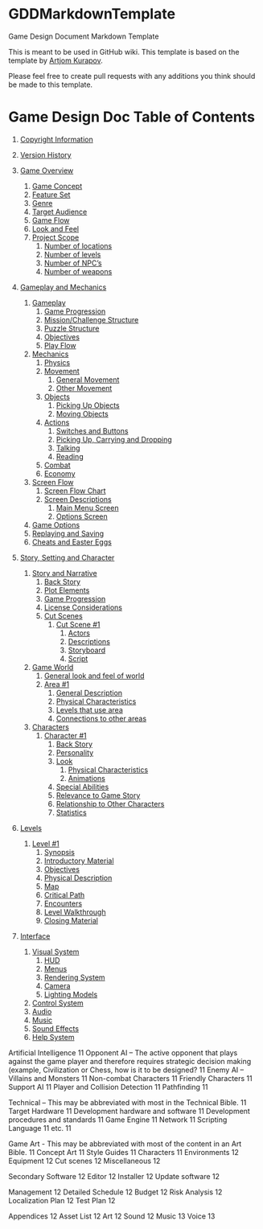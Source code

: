 # GDDMarkdownTemplate
Game Design Document Markdown Template

This is meant to be used in GitHub wiki.
This template is based on the template by [Artjom Kurapov](https://kurapov.ee/rus/lab/game_development/#f191).

Please feel free to create pull requests with any additions you think should be made to this template.

# Game Design Doc Table of Contents
1. [Copyright Information](https://github.com/TheLazyHatGuy/GDDMarkdownTemplate/wiki/1.-Copyright-Information)
2. [Version History](https://github.com/TheLazyHatGuy/GDDMarkdownTemplate/wiki/2.-Version-History)
3. [Game Overview](https://github.com/TheLazyHatGuy/GDDMarkdownTemplate/wiki/3.-Game-Overview)

    1. [Game Concept](https://github.com/TheLazyHatGuy/GDDMarkdownTemplate/wiki/3.-Game-Overview#game-concept)
    2. [Feature Set](https://github.com/TheLazyHatGuy/GDDMarkdownTemplate/wiki/3.-Game-Overview#feature-set)
    3. [Genre](https://github.com/TheLazyHatGuy/GDDMarkdownTemplate/wiki/3.-Game-Overview#genre)
    4. [Target Audience](https://github.com/TheLazyHatGuy/GDDMarkdownTemplate/wiki/3.-Game-Overview#target-audience)
    5. [Game Flow](https://github.com/TheLazyHatGuy/GDDMarkdownTemplate/wiki/3.-Game-Overview#game-flow)
    6. [Look and Feel](https://github.com/TheLazyHatGuy/GDDMarkdownTemplate/wiki/3.-Game-Overview#look-and-feel)
    7. [Project Scope](https://github.com/TheLazyHatGuy/GDDMarkdownTemplate/wiki/3.-Game-Overview#project-scope)
        1. [Number of locations](https://github.com/TheLazyHatGuy/GDDMarkdownTemplate/wiki/3.-Game-Overview#number-of-locations)
        2. [Number of levels](https://github.com/TheLazyHatGuy/GDDMarkdownTemplate/wiki/3.-Game-Overview#number-of-levels)
        3. [Number of NPC’s](https://github.com/TheLazyHatGuy/GDDMarkdownTemplate/wiki/3.-Game-Overview#number-of-npcs)
        5. [Number of weapons](https://github.com/TheLazyHatGuy/GDDMarkdownTemplate/wiki/3.-Game-Overview#number-of-weapons)

4. [Gameplay and Mechanics](https://github.com/TheLazyHatGuy/GDDMarkdownTemplate/wiki/4.-Gameplay-and-Mechanics)

    1. [Gameplay](https://github.com/TheLazyHatGuy/GDDMarkdownTemplate/wiki/4.-Gameplay-and-Mechanics#gameplay)
        1. [Game Progression](https://github.com/TheLazyHatGuy/GDDMarkdownTemplate/wiki/4.-Gameplay-and-Mechanics#game-progression)
        2. [Mission/Challenge Structure](https://github.com/TheLazyHatGuy/GDDMarkdownTemplate/wiki/4.-Gameplay-and-Mechanics#missionchallenge-structure)
        3. [Puzzle Structure](https://github.com/TheLazyHatGuy/GDDMarkdownTemplate/wiki/4.-Gameplay-and-Mechanics#puzzle-structure)
        4. [Objectives](https://github.com/TheLazyHatGuy/GDDMarkdownTemplate/wiki/4.-Gameplay-and-Mechanics#objectives)
        5. [Play Flow](https://github.com/TheLazyHatGuy/GDDMarkdownTemplate/wiki/4.-Gameplay-and-Mechanics#play-flow)
    2. [Mechanics](https://github.com/TheLazyHatGuy/GDDMarkdownTemplate/wiki/4.-Gameplay-and-Mechanics#mechanics)
        1. [Physics](https://github.com/TheLazyHatGuy/GDDMarkdownTemplate/wiki/4.-Gameplay-and-Mechanics#physics)
        2. [Movement](https://github.com/TheLazyHatGuy/GDDMarkdownTemplate/wiki/4.-Gameplay-and-Mechanics#movement)
            1. [General Movement](https://github.com/TheLazyHatGuy/GDDMarkdownTemplate/wiki/4.-Gameplay-and-Mechanics#general-movement)
            2. [Other Movement](https://github.com/TheLazyHatGuy/GDDMarkdownTemplate/wiki/4.-Gameplay-and-Mechanics#other-movement)
        3. [Objects](https://github.com/TheLazyHatGuy/GDDMarkdownTemplate/wiki/4.-Gameplay-and-Mechanics#objects)
            1. [Picking Up Objects](https://github.com/TheLazyHatGuy/GDDMarkdownTemplate/wiki/4.-Gameplay-and-Mechanics#picking-up-objects)
            2. [Moving Objects](https://github.com/TheLazyHatGuy/GDDMarkdownTemplate/wiki/4.-Gameplay-and-Mechanics#moving-objects)
        4. [Actions](https://github.com/TheLazyHatGuy/GDDMarkdownTemplate/wiki/4.-Gameplay-and-Mechanics#actions)
            1. [Switches and Buttons](https://github.com/TheLazyHatGuy/GDDMarkdownTemplate/wiki/4.-Gameplay-and-Mechanics#switches-and-buttons)
            2. [Picking Up, Carrying and Dropping](https://github.com/TheLazyHatGuy/GDDMarkdownTemplate/wiki/4.-Gameplay-and-Mechanics#picking-up-carrying-and-dropping)
            3. [Talking](https://github.com/TheLazyHatGuy/GDDMarkdownTemplate/wiki/4.-Gameplay-and-Mechanics#talking)
            4. [Reading](https://github.com/TheLazyHatGuy/GDDMarkdownTemplate/wiki/4.-Gameplay-and-Mechanics#reading)
        5. [Combat](https://github.com/TheLazyHatGuy/GDDMarkdownTemplate/wiki/4.-Gameplay-and-Mechanics#combat)
        6. [Economy](https://github.com/TheLazyHatGuy/GDDMarkdownTemplate/wiki/4.-Gameplay-and-Mechanics#economy)
    3. [Screen Flow](https://github.com/TheLazyHatGuy/GDDMarkdownTemplate/wiki/4.-Gameplay-and-Mechanics#screen-flow)
        1. [Screen Flow Chart](https://github.com/TheLazyHatGuy/GDDMarkdownTemplate/wiki/4.-Gameplay-and-Mechanics#screen-flow-chart)
        2. [Screen Descriptions](https://github.com/TheLazyHatGuy/GDDMarkdownTemplate/wiki/4.-Gameplay-and-Mechanics#screen-descriptions)
            1. [Main Menu Screen](https://github.com/TheLazyHatGuy/GDDMarkdownTemplate/wiki/4.-Gameplay-and-Mechanics#main-menu-screen)
            2. [Options Screen](https://github.com/TheLazyHatGuy/GDDMarkdownTemplate/wiki/4.-Gameplay-and-Mechanics#options-screen)
    4. [Game Options](https://github.com/TheLazyHatGuy/GDDMarkdownTemplate/wiki/4.-Gameplay-and-Mechanics#game-options)
    5. [Replaying and Saving](https://github.com/TheLazyHatGuy/GDDMarkdownTemplate/wiki/4.-Gameplay-and-Mechanics#replaying-and-saving)
    6. [Cheats and Easter Eggs](https://github.com/TheLazyHatGuy/GDDMarkdownTemplate/wiki/4.-Gameplay-and-Mechanics#cheats-and-easter-eggs)

5. [Story, Setting and Character](https://github.com/TheLazyHatGuy/GDDMarkdownTemplate/wiki/5.-Story,-Setting-and-Character)
    1. [Story and Narrative](https://github.com/TheLazyHatGuy/GDDMarkdownTemplate/wiki/5.-Story,-Setting-and-Character#story-and-narrative)
        1. [Back Story](https://github.com/TheLazyHatGuy/GDDMarkdownTemplate/wiki/5.-Story,-Setting-and-Character#back-story)
        2. [Plot Elements](https://github.com/TheLazyHatGuy/GDDMarkdownTemplate/wiki/5.-Story,-Setting-and-Character#plot-elements)
        3. [Game Progression](https://github.com/TheLazyHatGuy/GDDMarkdownTemplate/wiki/5.-Story,-Setting-and-Character#game-progression)
        4. [License Considerations](https://github.com/TheLazyHatGuy/GDDMarkdownTemplate/wiki/5.-Story,-Setting-and-Character#license-considerations)
        5. [Cut Scenes](https://github.com/TheLazyHatGuy/GDDMarkdownTemplate/wiki/5.-Story,-Setting-and-Character#license-considerations)
            1. [Cut Scene #1](https://github.com/TheLazyHatGuy/GDDMarkdownTemplate/wiki/5.-Story,-Setting-and-Character#cut-scene-1)
                1. [Actors](https://github.com/TheLazyHatGuy/GDDMarkdownTemplate/wiki/5.-Story,-Setting-and-Character#actors)
                2. [Descriptions](https://github.com/TheLazyHatGuy/GDDMarkdownTemplate/wiki/5.-Story,-Setting-and-Character#descriptions)
                3. [Storyboard](https://github.com/TheLazyHatGuy/GDDMarkdownTemplate/wiki/5.-Story,-Setting-and-Character#storyboard)
                4. [Script](https://github.com/TheLazyHatGuy/GDDMarkdownTemplate/wiki/5.-Story,-Setting-and-Character#script)
    2. [Game World](https://github.com/TheLazyHatGuy/GDDMarkdownTemplate/wiki/5.-Story,-Setting-and-Character#game-world)
        1. [General look and feel of world](https://github.com/TheLazyHatGuy/GDDMarkdownTemplate/wiki/5.-Story,-Setting-and-Character#general-look-and-feel-of-world)
        2. [Area #1](https://github.com/TheLazyHatGuy/GDDMarkdownTemplate/wiki/5.-Story,-Setting-and-Character#area-1)
            1. [General Description](https://github.com/TheLazyHatGuy/GDDMarkdownTemplate/wiki/5.-Story,-Setting-and-Character#general-description)
            2. [Physical Characteristics](https://github.com/TheLazyHatGuy/GDDMarkdownTemplate/wiki/5.-Story,-Setting-and-Character#physical-characteristics)
            3. [Levels that use area](https://github.com/TheLazyHatGuy/GDDMarkdownTemplate/wiki/5.-Story,-Setting-and-Character#levels-that-use-area)
            4. [Connections to other areas](https://github.com/TheLazyHatGuy/GDDMarkdownTemplate/wiki/5.-Story,-Setting-and-Character#connections-to-other-areas)
    3. [Characters](https://github.com/TheLazyHatGuy/GDDMarkdownTemplate/wiki/5.-Story,-Setting-and-Character#characters)
        1. [Character #1](https://github.com/TheLazyHatGuy/GDDMarkdownTemplate/wiki/5.-Story,-Setting-and-Character#character-1)
            1. [Back Story](https://github.com/TheLazyHatGuy/GDDMarkdownTemplate/wiki/5.-Story,-Setting-and-Character#back-story-1)
            2. [Personality](https://github.com/TheLazyHatGuy/GDDMarkdownTemplate/wiki/5.-Story,-Setting-and-Character#personality)
            3. [Look](https://github.com/TheLazyHatGuy/GDDMarkdownTemplate/wiki/5.-Story,-Setting-and-Character#personality)
                1. [Physical Characteristics](https://github.com/TheLazyHatGuy/GDDMarkdownTemplate/wiki/5.-Story,-Setting-and-Character#physical-characteristics-1)
                2. [Animations](https://github.com/TheLazyHatGuy/GDDMarkdownTemplate/wiki/5.-Story,-Setting-and-Character#animations)
            4. [Special Abilities](https://github.com/TheLazyHatGuy/GDDMarkdownTemplate/wiki/5.-Story,-Setting-and-Character#special-abilities)
            5. [Relevance to Game Story](https://github.com/TheLazyHatGuy/GDDMarkdownTemplate/wiki/5.-Story,-Setting-and-Character#relevance-to-game-story)
            6. [Relationship to Other Characters](https://github.com/TheLazyHatGuy/GDDMarkdownTemplate/wiki/5.-Story,-Setting-and-Character#relationship-to-other-characters)
            7. [Statistics](https://github.com/TheLazyHatGuy/GDDMarkdownTemplate/wiki/5.-Story,-Setting-and-Character#statistics)

6. [Levels](https://github.com/TheLazyHatGuy/GDDMarkdownTemplate/wiki/6.-Levels)
    1. [Level #1](https://github.com/TheLazyHatGuy/GDDMarkdownTemplate/wiki/6.-Levels#level-1)
        1. [Synopsis](https://github.com/TheLazyHatGuy/GDDMarkdownTemplate/wiki/6.-Levels#synopsis)
        2. [Introductory Material](https://github.com/TheLazyHatGuy/GDDMarkdownTemplate/wiki/6.-Levels#introductory-material)
        3. [Objectives](https://github.com/TheLazyHatGuy/GDDMarkdownTemplate/wiki/6.-Levels#objectives)
        4. [Physical Description](https://github.com/TheLazyHatGuy/GDDMarkdownTemplate/wiki/6.-Levels#physical-description)
        5. [Map](https://github.com/TheLazyHatGuy/GDDMarkdownTemplate/wiki/6.-Levels#map)
        6. [Critical Path](https://github.com/TheLazyHatGuy/GDDMarkdownTemplate/wiki/6.-Levels#critical-path)
        7. [Encounters](https://github.com/TheLazyHatGuy/GDDMarkdownTemplate/wiki/6.-Levels#encounters)
        8. [Level Walkthrough](https://github.com/TheLazyHatGuy/GDDMarkdownTemplate/wiki/6.-Levels#level-walkthrough)
        9. [Closing Material](https://github.com/TheLazyHatGuy/GDDMarkdownTemplate/wiki/6.-Levels#closing-material)

7. [Interface](https://github.com/TheLazyHatGuy/GDDMarkdownTemplate/wiki/7.-Interface)
    1. [Visual System](https://github.com/TheLazyHatGuy/GDDMarkdownTemplate/wiki/7.-Interface#visual-system)
        1. [HUD](https://github.com/TheLazyHatGuy/GDDMarkdownTemplate/wiki/7.-Interface#hud)
        2. [Menus](https://github.com/TheLazyHatGuy/GDDMarkdownTemplate/wiki/7.-Interface#menus)
        3. [Rendering System](https://github.com/TheLazyHatGuy/GDDMarkdownTemplate/wiki/7.-Interface#rendering-system)
        4. [Camera](https://github.com/TheLazyHatGuy/GDDMarkdownTemplate/wiki/7.-Interface#camera)
        5. [Lighting Models](https://github.com/TheLazyHatGuy/GDDMarkdownTemplate/wiki/7.-Interface#lighting-models)
    2. [Control System](https://github.com/TheLazyHatGuy/GDDMarkdownTemplate/wiki/7.-Interface#control-system)
    3. [Audio](https://github.com/TheLazyHatGuy/GDDMarkdownTemplate/wiki/7.-Interface#audio)
    4. [Music](https://github.com/TheLazyHatGuy/GDDMarkdownTemplate/wiki/7.-Interface#music)
    5. [Sound Effects](https://github.com/TheLazyHatGuy/GDDMarkdownTemplate/wiki/7.-Interface#sound-effects)
    6. [Help System](https://github.com/TheLazyHatGuy/GDDMarkdownTemplate/wiki/7.-Interface#help-system)

Artificial Intelligence	11
    Opponent AI – The active opponent that plays against the game player and therefore requires strategic decision making (example, Civilization or Chess, how is it to be designed?	11
    Enemy AI – Villains and Monsters	11
    Non-combat Characters	11
    Friendly Characters	11
    Support AI	11
        Player and Collision Detection	11
        Pathfinding	11

Technical – This may be abbreviated with most in the Technical Bible.	11
    Target Hardware	11
    Development hardware and software	11
    Development procedures and standards	11
    Game Engine	11
    Network	11
    Scripting Language	11
    etc.	11

Game Art - This may be abbreviated with most of the content in an Art Bible.	11
    Concept Art	11
    Style Guides	11
    Characters	11
    Environments	12
    Equipment	12
    Cut scenes	12
    Miscellaneous	12

Secondary Software	12
    Editor	12
    Installer	12
    Update software	12

Management	12
    Detailed Schedule	12
    Budget	12
    Risk Analysis	12
    Localization Plan	12
    Test Plan	12

Appendices	12
    Asset List	12
        Art	12
        Sound	12
        Music	13
        Voice	13
